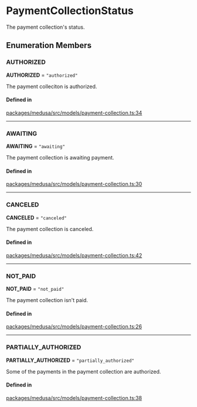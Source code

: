 # PaymentCollectionStatus

The payment collection's status.

## Enumeration Members

### AUTHORIZED

 **AUTHORIZED** = ``"authorized"``

The payment colleciton is authorized.

#### Defined in

[packages/medusa/src/models/payment-collection.ts:34](https://github.com/medusajs/medusa/blob/e39010127/packages/medusa/src/models/payment-collection.ts#L34)

___

### AWAITING

 **AWAITING** = ``"awaiting"``

The payment collection is awaiting payment.

#### Defined in

[packages/medusa/src/models/payment-collection.ts:30](https://github.com/medusajs/medusa/blob/e39010127/packages/medusa/src/models/payment-collection.ts#L30)

___

### CANCELED

 **CANCELED** = ``"canceled"``

The payment collection is canceled.

#### Defined in

[packages/medusa/src/models/payment-collection.ts:42](https://github.com/medusajs/medusa/blob/e39010127/packages/medusa/src/models/payment-collection.ts#L42)

___

### NOT\_PAID

 **NOT\_PAID** = ``"not_paid"``

The payment collection isn't paid.

#### Defined in

[packages/medusa/src/models/payment-collection.ts:26](https://github.com/medusajs/medusa/blob/e39010127/packages/medusa/src/models/payment-collection.ts#L26)

___

### PARTIALLY\_AUTHORIZED

 **PARTIALLY\_AUTHORIZED** = ``"partially_authorized"``

Some of the payments in the payment collection are authorized.

#### Defined in

[packages/medusa/src/models/payment-collection.ts:38](https://github.com/medusajs/medusa/blob/e39010127/packages/medusa/src/models/payment-collection.ts#L38)
